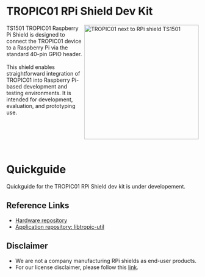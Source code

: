 # TROPIC01 RPi Shield Dev Kit
<img src="https://github.com/tropicsquare/tropic01/blob/main/doc/boards/ts1501_top_assembled.png" alt="TROPIC01 next to RPi shield TS1501" width="300" align="right">
TS1501 TROPIC01 Raspberry Pi Shield is designed to connect the TROPIC01 device to a Raspberry Pi via the standard 40-pin GPIO header.
<br>
<br>
This shield enables straightforward integration of TROPIC01 into Raspberry Pi-based development and testing environments.
It is intended for development, evaluation, and prototyping use.
<br>
<br>
<br>
<br>
<br>
<br>


# Quickguide
Quickguide for the TROPIC01 RPi Shield dev kit is under developement.

## Reference Links

* [Hardware repository](https://github.com/tropicsquare/ts15-tropic01-rpi-shield/tree/TS1501)
* [Application repository: libtropic-util](https://github.com/tropicsquare/libtropic-util)

## Disclaimer

* We are not a company manufacturing RPi shields as end-user products.
* For our license disclaimer, please follow this [link](https://github.com/tropicsquare/libtropic/blob/master/LICENSE.md).
